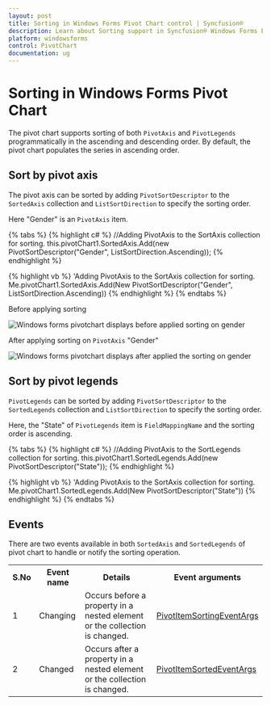 ```yaml
---
layout: post
title: Sorting in Windows Forms Pivot Chart control | Syncfusion®
description: Learn about Sorting support in Syncfusion® Windows Forms Pivot Chart control, its elements and more details.
platform: windowsforms
control: PivotChart
documentation: ug
---
```


# Sorting in Windows Forms Pivot Chart
The pivot chart supports sorting of both `PivotAxis` and `PivotLegends` programmatically in the ascending and descending order. By default, the pivot chart populates the series in ascending order.

## Sort by pivot axis
The pivot axis can be sorted by adding `PivotSortDescriptor` to the `SortedAxis` collection and `ListSortDirection` to specify the sorting order.

Here "Gender" is an `PivotAxis` item.

{% tabs %}
{% highlight c# %}
//Adding PivotAxis to the SortAxis collection for sorting.
this.pivotChart1.SortedAxis.Add(new PivotSortDescriptor("Gender", ListSortDirection.Ascending));
{% endhighlight %}

{% highlight vb %}
'Adding PivotAxis to the SortAxis collection for sorting.
Me.pivotChart1.SortedAxis.Add(New PivotSortDescriptor("Gender", ListSortDirection.Ascending))
{% endhighlight %}
{% endtabs %}
 
Before applying sorting

![Windows forms pivotchart displays before applied sorting on gender](Sorting_images/Before_Sorting.png) 

After applying sorting on `PivotAxis` "Gender"

![Windows forms pivotchart displays after applied the sorting on gender](Sorting_images/After_Sorting.png) 

## Sort by pivot legends
`PivotLegends` can be sorted by adding `PivotSortDescriptor` to the `SortedLegends` collection and `ListSortDirection` to specify the sorting order.

Here, the "State" of `PivotLegends` item is `FieldMappingName` and the sorting order is ascending. 

{% tabs %}
{% highlight c# %}
//Adding PivotAxis to the SortLegends collection for sorting.
this.pivotChart1.SortedLegends.Add(new PivotSortDescriptor("State"));
{% endhighlight %}

{% highlight vb %}
'Adding PivotAxis to the SortAxis collection for sorting.
Me.pivotChart1.SortedLegends.Add(New PivotSortDescriptor("State"))
{% endhighlight %}
{% endtabs %}

## Events
There are two events available in both `SortedAxis` and `SortedLegends` of pivot chart to handle or notify the sorting operation.

<table>
<tr>
<th>S.No</th><th>Event name</th><th>Details</th><th>Event arguments</th>
</tr>
<tr>
<td>1</td><td>Changing</td><td>Occurs before a property in a nested element or the collection is changed.</td><td><a href="https://help.syncfusion.com/cr/windowsforms/Syncfusion.Windows.Forms.PivotChart.PivotItemSortingEventArgs.html">PivotItemSortingEventArgs</a></td>
<tr><td>2</td><td>Changed</td><td>Occurs after a property in a nested element or the collection is changed.	</td><td><a href="https://help.syncfusion.com/cr/windowsforms/Syncfusion.Windows.Forms.PivotChart.PivotItemSortedEventArgs.html">PivotItemSortedEventArgs</a></td>
</tr>
</table>

